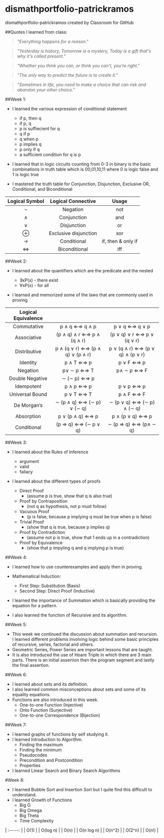 # dismathportfolio-patrickramos
dismathportfolio-patrickramos created by Classroom for GitHub

##Quotes I learned from class:

> _"Everything happens for a reason."_


> _"Yesterday is history, Tomorrow is a mystery, Today is a gift that's why it's called present."_


> _"Whether you think you can, or think you can't, you're right."_


> _"The only way to predict the future is to create it."_


> _"Sometimes in life, you need to make a choice that can risk and abandon your other choice."_



##Week 1:

- I learned the various expression of conditional statement
  - if p, then q
  - if p, q
  - p is suffiecient for q
  - q if p
  - q when p
  - p implies q
  - p only if q
  - a sufficient condition for q is p
  
- I learned that in logic circuits counting from 0-3 in binary is the basic combinations in truth table which is
 00,01,10,11 where 0 is logic false and 1 is logic true
  
- I mastered the truth table for Conjunction, Disjunction, Exclusive OR, Conditional, and Biconditional

| Logical Symbol  |  Logical Connective | Usage |
| :-----: |:-------:|:-----:|
| ¬ |Negation | not |
| ∧ | Conjunction | and |
| ∨ | Disjunction | or |
| ⊕ | Exclusive disjunction | xor | 
| → | Conditional | if, then & only if|
| ⇔| Biconditional | iff |


##Week 2:

- I learned about the quantifiers which are the predicate and the nested
  - ∃xP(x) - there exist
  - ∀xP(x) - for all

- I learned and memorized some of the laws that are commonly used in proving

| Logical Equivalence  |  |  |
| :-----: |:-------:|:-----:|
| Commutative | p ∧ q ⇐⇒ q ∧ p |  p ∨ q ⇐⇒ q ∨ p |
| Associative | (p ∧ q) ∧ r ⇐⇒ p ∧ (q ∧ r) | (p ∨ q) ∨ r ⇐⇒ p ∨ (q ∨ r) |
| Distributive | p ∧ (q ∨ r) ⇐⇒ (p ∧ q) ∨ (p ∧ r) | p ∨ (q ∧ r) ⇐⇒ (p ∨ q) ∧ (p ∨ r) |
| Identity | p ∧ T ⇐⇒ p | p ∨ F ⇐⇒ p |
| Negation | p∨ ∼ p ⇐⇒ T | p∧ ∼ p ⇐⇒ F |
| Double Negative | ∼ (∼ p) ⇐⇒ p |
| Idempotent | p ∧ p ⇐⇒ p | p ∨ p ⇐⇒ p |
| Universal Bound | p ∨ T ⇐⇒ T | p ∧ F ⇐⇒ F |
| De Morgan’s | ∼ (p ∧ q) ⇐⇒ (∼ p) ∨ (∼ q)  | ∼ (p ∨ q) ⇐⇒ (∼ p) ∧ (∼ q) |
| Absorption | p ∨ (p ∧ q) ⇐⇒ p | p ∧ (p ∨ q) ⇐⇒ p |
| Conditional | (p ⇒ q) ⇐⇒ (∼ p ∨ q) | ∼ (p ⇒ q) ⇐⇒ (p∧ ∼ q) |


##Week 3:

- I learned about the Rules of Inference
  - argument
  - valid
  - fallacy
  
- I learned about the different types of proofs
  - Direct Proof
    - (assume p is true, show that q is also true)
  - Proof by Contraposition
    - (not q as hypothesis, not p must follow)
  - Vacuous Proof
    - (p is false, because p implying q must be true when p is false)
  - Trivial Proof
    - (show that q is true, because p implies q)
  - Proof by Contradiction
    - (assume not p is true, show that 1 ends up in a contradiction)
  - Proof by Equivalence
    - (show that p impyling q and q implying p is true)

##Week 4:

- I learned how to use counterexamples and apply then in proving.

- Mathematical Induction:
  - First Step: Substitution (Basis)
  - Second Step: Direct Proof (Inductive)

- I learned the importance of Summation which is basically providing the equation for a pattern.
- I also learned the function of Recursive and its algorithm.

##Week 5:

- This week we continued the discussion about summation and recursion. I learned different problems involving logic behind some basic principles of recursive, series, factorial and others.
- Geometric Series, Power Series are important lessons that are taught.
- It is also introduced the use of Hoare Triple in which there are 3 main parts. There is an initial assertion then the program segment and lastly the final assertion.

##Week 6:

- I learned about sets and its definition.
- I also learned common misconceptions about sets and some of its equality equations.
- Functions are also introduced in this week.
  - One-to-one Function (Injective)
  - Onto Function (Surjective)
  - One-to-one Correspondence (Bijection)

##Week 7:

- I learned graphs of functions by self studying it.
- I learned Introduction to Algorithm.
  - Finding the maximum
  - Finding the minimum
  - Pseudocodes
  - Precondition and Postcondition
  - Properties
- I learned Linear Search and Binary Search Algorithms


#Week 8:


- I learned Bubble Sort and Insertion Sort but I quite find this difficult to understand.
- I learned Growth of Functions
  - Big O
  - Big Omega
  - Big Theta
  - Time Complexity

| :-----: |
| O(1) |
| O(log n) |
| O(n) |
| O(n log n) |
| O(n^2) |
| O(2^n) |
| O(n!) |

